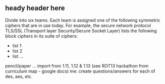 ## heady header here

Divide into six teams. Each team is assigned one of the following symmetric ciphers that are in use today.  For example, the secure network protocol TLS/SSL (Transport layer Security/Secure Socket Layer) lists the following block ciphers in its suite of ciphers:

- list 1
- list 2
- list ...

pencil/paper ... import from 1.11, 1.12 & 1.13 (see ROT13 hackathon from curriculum map - google docs) me: create questions/answers for each of des, aes, etc.
